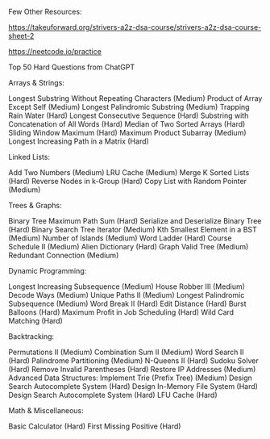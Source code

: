 Few Other Resources: 

https://takeuforward.org/strivers-a2z-dsa-course/strivers-a2z-dsa-course-sheet-2

https://neetcode.io/practice

Top 50 Hard Questions from ChatGPT

Arrays & Strings:

Longest Substring Without Repeating Characters (Medium)
Product of Array Except Self (Medium)
Longest Palindromic Substring (Medium)
Trapping Rain Water (Hard)
Longest Consecutive Sequence (Hard)
Substring with Concatenation of All Words (Hard)
Median of Two Sorted Arrays (Hard)
Sliding Window Maximum (Hard)
Maximum Product Subarray (Medium)
Longest Increasing Path in a Matrix (Hard)

Linked Lists:

Add Two Numbers (Medium)
LRU Cache (Medium)
Merge K Sorted Lists (Hard)
Reverse Nodes in k-Group (Hard)
Copy List with Random Pointer (Medium)

Trees & Graphs:

Binary Tree Maximum Path Sum (Hard)
Serialize and Deserialize Binary Tree (Hard)
Binary Search Tree Iterator (Medium)
Kth Smallest Element in a BST (Medium)
Number of Islands (Medium)
Word Ladder (Hard)
Course Schedule II (Medium)
Alien Dictionary (Hard)
Graph Valid Tree (Medium)
Redundant Connection (Medium)

Dynamic Programming:

Longest Increasing Subsequence (Medium)
House Robber III (Medium)
Decode Ways (Medium)
Unique Paths II (Medium)
Longest Palindromic Subsequence (Medium)
Word Break II (Hard)
Edit Distance (Hard)
Burst Balloons (Hard)
Maximum Profit in Job Scheduling (Hard)
Wild Card Matching (Hard)

Backtracking:

Permutations II (Medium)
Combination Sum II (Medium)
Word Search II (Hard)
Palindrome Partitioning (Medium)
N-Queens II (Hard)
Sudoku Solver (Hard)
Remove Invalid Parentheses (Hard)
Restore IP Addresses (Medium)
Advanced Data Structures:
Implement Trie (Prefix Tree) (Medium)
Design Search Autocomplete System (Hard)
Design In-Memory File System (Hard)
Design Search Autocomplete System (Hard)
LFU Cache (Hard)

Math & Miscellaneous:

Basic Calculator (Hard)
First Missing Positive (Hard)

